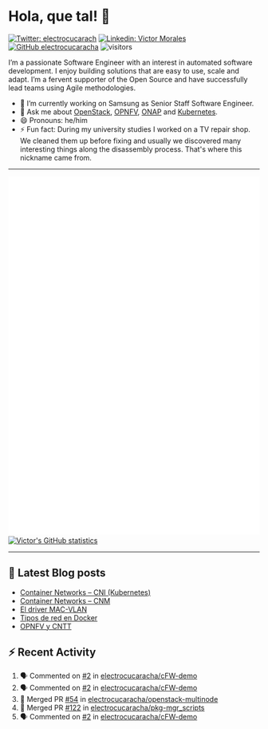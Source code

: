 # Hola, que tal! 👋

[![Twitter: electrocucarach](https://img.shields.io/twitter/follow/electrocucarach?style=social)](https://twitter.com/electrocucarach)
[![Linkedin: Victor Morales](https://img.shields.io/badge/-VictorMorales-blue?style=flat-square&logo=Linkedin&logoColor=white&link=https://www.linkedin.com/in/electrocucaracha/)](https://www.linkedin.com/in/electrocucaracha/)
[![GitHub electrocucaracha](https://img.shields.io/github/followers/electrocucaracha?label=follow&style=social)](https://github.com/electrocucaracha)
![visitors](https://visitor-badge.glitch.me/badge?page_id=electrocucaracha.electrocucaracha)

I’m a passionate Software Engineer with an interest in automated
software development. I enjoy building solutions that are easy to use,
scale and adapt. I’m a fervent supporter of the Open Source and have
successfully lead teams using Agile methodologies.

- 🔭 I’m currently working on Samsung as Senior Staff Software
Engineer.
- 💬 Ask me about [OpenStack](https://www.openstack.org/),
[OPNFV](https://www.opnfv.org/), [ONAP](https://www.onap.org/) and
[Kubernetes](https://kubernetes.io/).
- 😄 Pronouns: he/him
- ⚡ Fun fact: During my university studies I worked on a TV repair
shop. We cleaned them up before fixing and usually we discovered many
interesting things along the disassembly process. That's where this
nickname came from.

---

![Metrics](https://github.com/electrocucaracha/electrocucaracha/blob/master/github-metrics.svg)
[![Victor's GitHub statistics](https://github-readme-stats.vercel.app/api?username=electrocucaracha)](https://github.com/anuraghazra/github-readme-stats#github-stats-card)

---

## 📘 Latest Blog posts

<!-- BLOG-POST-LIST:START -->
- [Container Networks – CNI &lpar;Kubernetes&rpar;](https://electrocucaracha.com/2021/07/05/container-networks-cni/)
- [Container Networks – CNM](https://electrocucaracha.com/2020/08/28/container-network-model/)
- [El driver MAC-VLAN](https://electrocucaracha.com/2020/07/01/el-driver-mac-vlan/)
- [Tipos de red en Docker](https://electrocucaracha.com/2020/06/13/tipos-de-red-en-docker/)
- [OPNFV y CNTT](https://electrocucaracha.com/2020/05/29/opnfv-y-cntt/)
<!-- BLOG-POST-LIST:END -->

## :zap: Recent Activity

<!--START_SECTION:activity-->
1. 🗣 Commented on [#2](https://github.com/electrocucaracha/cFW-demo/issues/2) in [electrocucaracha/cFW-demo](https://github.com/electrocucaracha/cFW-demo)
2. 🗣 Commented on [#2](https://github.com/electrocucaracha/cFW-demo/issues/2) in [electrocucaracha/cFW-demo](https://github.com/electrocucaracha/cFW-demo)
3. 🎉 Merged PR [#54](https://github.com/electrocucaracha/openstack-multinode/pull/54) in [electrocucaracha/openstack-multinode](https://github.com/electrocucaracha/openstack-multinode)
4. 🎉 Merged PR [#122](https://github.com/electrocucaracha/pkg-mgr_scripts/pull/122) in [electrocucaracha/pkg-mgr_scripts](https://github.com/electrocucaracha/pkg-mgr_scripts)
5. 🗣 Commented on [#2](https://github.com/electrocucaracha/cFW-demo/issues/2) in [electrocucaracha/cFW-demo](https://github.com/electrocucaracha/cFW-demo)
<!--END_SECTION:activity-->
